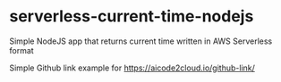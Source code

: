 # serverless-current-time-nodejs
Simple NodeJS app that returns current time written in AWS Serverless format

Simple Github link example for https://aicode2cloud.io/github-link/
